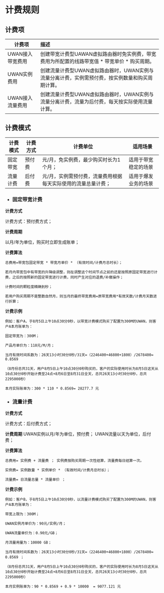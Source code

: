 # 计费规则

## 计费项
| **计费项** | **描述**                                                     |
| --------- | :----------------------------------------------------------- |
| UWAN接入带宽费用       | 创建带宽计费型UAWAN虚拟路由器时免实例费，带宽费用为所配置的线路带宽值 * 带宽单价 * 购买周期。 |
| UWAN实例费用   | 创建流量计费型UWAN虚拟路由器时，UWAN实例与流量分离计费，实例需预付费，按实例数量和购买周期计算。|
| UWAN接入流量费用   | 创建流量计费型UWAN虚拟路由器时，UWAN实例与流量分离计费，流量为后付费，每天按实际使用流量计算。 |



## 计费模式

| **计费模式** |**计费方式**| **计费单位**                                                 | **适用场景**                     |
| ------------ | ------------ | ------------------------------------------------------------ | -------------------------------- |
| 固定带宽     | 预付费       | 元/月，免实例费，最少购买时长为1个月；                                 | 适用于带宽稳定的场景    |
| 流量计费       | 后付费       | 元/月，实例需预付费，流量费用根据每天实际使用的流量总量计费； |适用于爆发业务的场景 |



- ### 固定带宽计费

**计费方式** 

计费方式：预付费方式；

**计费周期**

以月/年为单位，购买时立即生成账单；

**计费算法**

    总费用=带宽包固定带宽 * 带宽月单价 * （有效时间/计费月总时长）； 

    若月内带宽包中有带宽的升降级调整，则在调整这个时间节点之前的还是按照原固定带宽进行计费，之后的按照新的固定带宽进行计费，同时产生对应的退费/补缴操作；

    计费时间的颗粒度精确到秒；

    若用户购买周期不是整数自然月，则当月的最终带宽费用=原带宽费用*有效天数/计费月天数进行折算；

**计费示例**

    例如：客户A，于8月5日上午10点30分0秒，以带宽计费模式购买了配置为300M的UWAN，则客户A本月账单为：

    固定带宽为：300M；        

    产品月单价为：110元/M/月；     

    当月有效时间系数为：26天13小时30分0秒/31天=（2246400+46800+1800）/2678400= 0.8569  

    （8月份总共31天，用户8月5日上午10点30分0秒购买的，客户的实际使用时长为8月5日这天从10点30分0秒开始计费至24点+8月6日至8月31日全天，总共26天13小时30分0秒，总共2295000秒）

    本月实际账单为：300 * 110 * 0.8569= 28277.7 元



- ### 流量计费

**计费方式**

计费方式：后付费方式；

**计费周期**
UWAN实例以月/年为单位，预付费；
UWAN流量以天为单位，后付费；

**计费算法**

    总费用= 实例费 + 流量费 ； 实例费按购买周期一次性结算，流量费每日结算一次。

    实例费= 实例数量 * 实例单价 * （有效时间/计费月总时长）； 

    流量费= 日流量总量 * 流量单价 ；    

**计费示例**

    例如：客户B，于8月5日上午10点30分0秒，以流量计费模式购买了配置为300M的UWAN，则客户A本月账单为：

    带宽上限为：300M；        

    UWAN实例月单价为：90元/实例/月；  

    UWAN流量单价为：0.90元/GB；

    月流量用量为：10000 GB；
            
    当月有效时间系数为：26天13小时30分0秒/31天=（2246400+46800+1800）/2678400= 0.8569 ；

    （8月份总共31天，用户8月5日上午10点30分0秒购买的，客户的实际使用时长为8月5日这天从10点30分0秒开始计费至24点+8月6日至8月31日全天，总共26天13小时30分0秒，总共2295000秒）

    本月实例账单为：90 * 0.8569 + 0.9 * 10000  = 9077.121 元